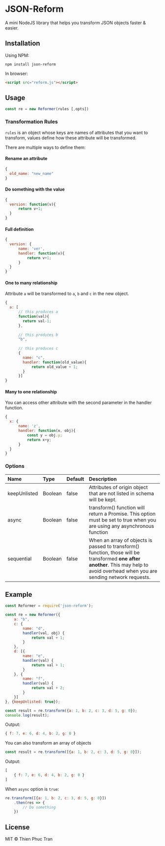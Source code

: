 # JSON-Reform

A mini NodeJS library that helps you transform JSON objects faster & easier. 

## Installation
Using NPM:
```
npm install json-reform
```

In browser:

```html
<script src="reform.js"></script>
```
## Usage
```javascript
const re = new Reformer(rules [,opts])
```
### Transformation Rules
`rules` is an object whose keys are names of attributes that you want to transform, values define how these attribute will be transformed.

There are multiple ways to define them: 

#### Rename an attribute
```javascript
{
  old_name: "new_name"
}
```

#### Do something with the value
```javascript
{
  version: function(v){
      return v+1;
  }
}
```

#### Full definition
```javascript
{
  version: {
      name: 'ver',
      handler: function(v){
          return v+1;
      }
  }
}
```

#### One to many relationship
Attribute `a` will be transformed to `a`, `b` and `c` in the new object.
```javascript
{
  a: [
      // this produces a
      function(val){
        return val-1;
      },
      
      // this produces b
      "b",
      
      // this produces c
      {
        name: "c",
        handler: function(old_value){
            return old_value + 1;
        }
      }]
}
```

#### Many to one relationship
You can access other attribute with the second parameter in the handler function.
```javascript
{
  x: {
      name: 'z',
      handler: function(x, obj){
          const y = obj.y;
          return x+y;
      }
  }
}
```



### Options
Name|Type|Default|Description
:-----------|:------|:----|:-----------
keepUnlisted|Boolean|false|Attributes of origin object that are not listed in schema will be kept.
async       |Boolean|false|transform() function will return a Promise. This option must be set to true when you are using any asynchronous function
sequential  |Boolean|false|When an array of objects is passed to transform() function, those will be transformed **one after another**. This may help to avoid overhead when you are sending network requests. 
## Example

```javascript
const Reformer = require('json-reform');

const re = new Reformer({
    a: "b",
    c: {
        name: "d",
        handler(val, obj) {
            return val + 1;
        }
    },
    d: [{
        name: "e",
        handler(val) {
            return val + 1;
        }
    }, {
        name: "f",
        handler(val) {
            return val + 2;
        }
    }]
}, {keepUnlisted: true});

const result = re.transform({a: 1, b: 2, c: 3, d: 5, g: 0});
console.log(result);
```

Output:
```javascript
{ f: 7, e: 6, d: 4, b: 2, g: 0 }
```

You can also transform an array of objects

```javascript
const result = re.transform([{a: 1, b: 2, c: 3, d: 5, g: 0}]);
```

Output:
```javascript
[
    { f: 7, e: 6, d: 4, b: 2, g: 0 }
]
```

When `async` option is `true`:
```javascript
re.transform([{a: 1, b: 2, c: 3, d: 5, g: 0}])
    .then(res => {
        // Do something
    })
```

## License

MIT © Thien Phuc Tran
